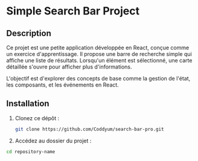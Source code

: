 # Simple Search Bar Project

## Description

Ce projet est une petite application développée en React, conçue comme un exercice d'apprentissage. Il propose une barre de recherche simple qui affiche une liste de résultats. Lorsqu'un élément est sélectionné, une carte détaillée s'ouvre pour afficher plus d'informations.

L'objectif est d'explorer des concepts de base comme la gestion de l'état, les composants, et les événements en React.

## Installation

1. Clonez ce dépôt :
   ```bash
   git clone https://github.com/Coddyum/search-bar-pro.git

2. Accédez au dossier du projet :
  ```bash
  cd repository-name


